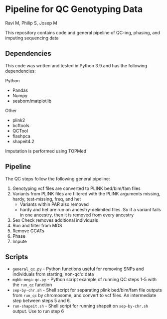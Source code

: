 # Pipeline for QC Genotyping Data

Ravi M, Philip S, Josep M

This repository contains code and general pipeline of QC-ing, phasing, and imputing sequencing data

## Dependencies

This code was written and tested in Python 3.9 and has the following dependencies:

Python
* Pandas
* Numpy
* seaborn/matplotlib

Other
* plink2
* bcftools
* QCTool
* flashpca
* shapeit4.2

Imputation is performed using TOPMed

## Pipeline

The QC steps follow the following general pipeline:

1. Genotyping vcf files are converted to PLINK bed/bim/fam files
2. Variants from PLINK files are filtered with the PLINK arguments missing, hardy, test-missing, freq, and het
    - Variants within PAR also removed
    - hardy and het are run on ancestry-delimited files. So if a variant fails in one ancestry, then it is removed from every ancestry
3. Sex Check removes additional individuals
4. Run and filter from MDS
5. Remove GCATs
6. Phase
7. Impute

## Scripts

* `general_qc.py` - Python functions useful for removing SNPs and individuals from starting, non-qc'd data
* `mgbb-mega-qc.py` - Python script example of running QC steps 1-5 with the `run_qc` function
* `sep-by-chr.sh` - Shell script for separating plink bed/bim/fam file outputs from `run_qc` by chromosome, and convert to vcf files. An intermediate step between steps 5 and 6.
* `run-shapeit.sh` - Shell script for running shapeit on `sep-by-chr.sh` output. Use to run step 6
